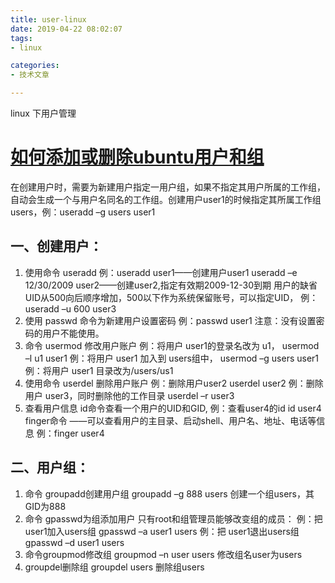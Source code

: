 ```yaml
---
title: user-linux 
date: 2019-04-22 08:02:07
tags: 
- linux

categories:
- 技术文章

---
```


linux 下用户管理

# [如何添加或删除ubuntu用户和组](https://www.cnblogs.com/adolfmc/archive/2012/11/17/2774476.html)

在创建用户时，需要为新建用户指定一用户组，如果不指定其用户所属的工作组，自动会生成一个与用户名同名的工作组。创建用户user1的时候指定其所属工作组users，例：useradd –g users user1

## 一、创建用户：
1. 使用命令 useradd
   例：useradd user1——创建用户user1
       useradd –e 12/30/2009 user2——创建user2,指定有效期2009-12-30到期
       用户的缺省UID从500向后顺序增加，500以下作为系统保留账号，可以指定UID，
   例：useradd –u 600 user3  
2. 使用 passwd 命令为新建用户设置密码
   例：passwd user1
   注意：没有设置密码的用户不能使用。
3. 命令 usermod 修改用户账户
   例：将用户 user1的登录名改为  u1，
   usermod –l u1 user1
   例：将用户 user1 加入到 users组中，
   usermod –g users user1
   例：将用户 user1 目录改为/users/us1
4. 使用命令 userdel 删除用户账户
   例：删除用户user2
   userdel user2
   例：删除用户 user3，同时删除他的工作目录
   userdel –r user3
5. 查看用户信息
   id命令查看一个用户的UID和GID, 例：查看user4的id
   id user4
   finger命令 ——可以查看用户的主目录、启动shell、用户名、地址、电话等信息
   例：finger user4

## 二、用户组：
1. 命令 groupadd创建用户组
   groupadd –g 888 users
   创建一个组users，其GID为888
2. 命令 gpasswd为组添加用户
   只有root和组管理员能够改变组的成员：
   例：把 user1加入users组
   gpasswd –a user1 users
   例：把 user1退出users组
   gpasswd –d user1 users
3. 命令groupmod修改组
   groupmod –n user users       修改组名user为users
4. groupdel删除组
   groupdel users    删除组users
